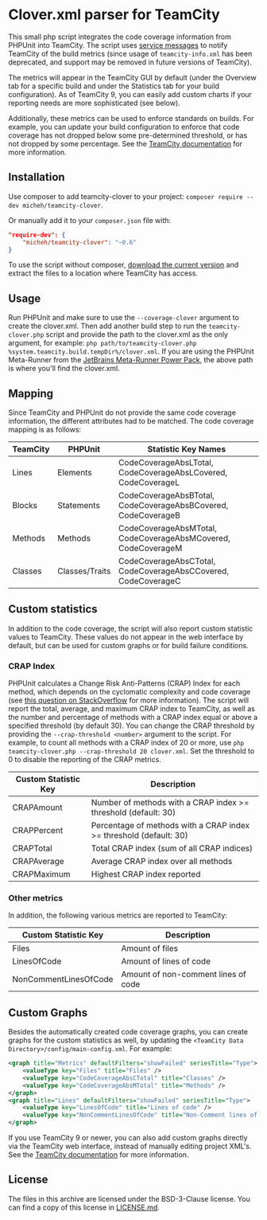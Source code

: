 Clover.xml parser for TeamCity
==============================

This small php script integrates the code coverage information from PHPUnit into TeamCity. The script uses 
[service messages](https://confluence.jetbrains.com/display/TCD9/Build+Script+Interaction+with+TeamCity) to notify TeamCity of the build metrics 
(since usage of `teamcity-info.xml` has been deprecated, and support may be removed in future versions of TeamCity).

The metrics will appear in the TeamCity GUI by default (under the Overview tab for a specific build and under the Statistics tab for your build configuration).
As of TeamCity 9, you can easily add custom charts if your reporting needs are more sophisticated (see below).

Additionally, these metrics can be used to enforce standards on builds. For example, you can update your
build configuration to enforce that code coverage has not dropped below some pre-determined threshold, 
or has not dropped by some percentage. See the [TeamCity documentation](https://confluence.jetbrains.com/display/TCD9/Build+Failure+Conditions#BuildFailureConditions-fail-metric-change) for more information.


Installation
------------
Use composer to add teamcity-clover to your project: `composer require --dev micheh/teamcity-clover`.

Or manually add it to your `composer.json` file with:

```json
"require-dev": {
    "micheh/teamcity-clover": "~0.6"
}
```

To use the script without composer, [download the current version](https://github.com/micheh/teamcity-clover/archive/master.zip) and extract the files to a location where TeamCity has access.


Usage
-----
Run PHPUnit and make sure to use the `--coverage-clover` argument to create the clover.xml. Then add
another build step to run the `teamcity-clover.php` script and provide the path to the clover.xml as
the only argument, for example: `php path/to/teamcity-clover.php %system.teamcity.build.tempDir%/clover.xml`.
If you are using the PHPUnit Meta-Runner from the [JetBrains Meta-Runner Power Pack](https://github.com/JetBrains/meta-runner-power-pack/tree/master/php), the above path is where you'll find the clover.xml.

Mapping
-------
Since TeamCity and PHPUnit do not provide the same code coverage information, the different attributes
had to be matched. The code coverage mapping is as follows:

TeamCity | PHPUnit        | Statistic Key Names
-------- | -------------- | -------------------------------------------------------------
Lines    | Elements       | CodeCoverageAbsLTotal, CodeCoverageAbsLCovered, CodeCoverageL
Blocks   | Statements     | CodeCoverageAbsBTotal, CodeCoverageAbsBCovered, CodeCoverageB
Methods  | Methods        | CodeCoverageAbsMTotal, CodeCoverageAbsMCovered, CodeCoverageM
Classes  | Classes/Traits | CodeCoverageAbsCTotal, CodeCoverageAbsCCovered, CodeCoverageC


Custom statistics
-----------------
In addition to the code coverage, the script will also report custom statistic values to TeamCity. 
These values do not appear in the web interface by default, but can be used for custom graphs or for build failure conditions.

### CRAP Index ###
PHPUnit calculates a Change Risk Anti-Patterns (CRAP) Index for each method, which depends on the 
cyclomatic complexity and code coverage (see [this question on StackOverflow](https://stackoverflow.com/q/4731774) for more information).
The script will report the total, average, and maximum CRAP index to TeamCity, as well as the number and 
percentage of methods with a CRAP index equal or above a specified threshold (by default 30). You can 
change the CRAP threshold by providing the `--crap-threshold <number>` argument to the script. For example,
to count all methods with a CRAP index of 20 or more, use `php teamcity-clover.php --crap-threshold 20 clover.xml`.
Set the threshold to 0 to disable the reporting of the CRAP metrics.

Custom Statistic Key  | Description
--------------------- | -----------------------------------------------------------------
CRAPAmount            | Number of methods with a CRAP index >= threshold (default: 30)
CRAPPercent           | Percentage of methods with a CRAP index >= threshold (default: 30)
CRAPTotal             | Total CRAP index (sum of all CRAP indices)
CRAPAverage           | Average CRAP index over all methods
CRAPMaximum           | Highest CRAP index reported


### Other metrics ###
In addition, the following various metrics are reported to TeamCity:

Custom Statistic Key  | Description
--------------------- | -----------------------------------
Files                 | Amount of files
LinesOfCode           | Amount of lines of code
NonCommentLinesOfCode | Amount of non-comment lines of code


Custom Graphs
-------------
Besides the automatically created code coverage graphs, you can create graphs for the custom statistics
as well, by updating the `<TeamCity Data Directory>/config/main-config.xml`. For example:

```xml
<graph title="Metrics" defaultFilters="showFailed" seriesTitle="Type">
    <valueType key="Files" title="Files" />
    <valueType key="CodeCoverageAbsCTotal" title="Classes" />
    <valueType key="CodeCoverageAbsMTotal" title="Methods" />
</graph>
<graph title="Lines" defaultFilters="showFailed" seriesTitle="Type">
    <valueType key="LinesOfCode" title="Lines of code" />
    <valueType key="NonCommentLinesOfCode" title="Non-Comment lines of code" />
</graph>
```

If you use TeamCity 9 or newer, you can also add custom graphs directly via the TeamCity web interface, instead of manually editing project XML's.
See the [TeamCity documentation](https://confluence.jetbrains.com/display/TCD9/Custom+Chart) for more information.


License
-------
The files in this archive are licensed under the BSD-3-Clause license.
You can find a copy of this license in [LICENSE.md](LICENSE.md).

